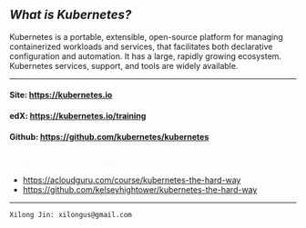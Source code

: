 
## *What is Kubernetes?*
<p>
Kubernetes is a portable, extensible, open-source platform for managing containerized workloads and services, that facilitates both declarative configuration and automation. It has a large, rapidly growing ecosystem. Kubernetes services, support, and tools are widely available.
</p>

***
#### Site: https://kubernetes.io
#### edX: https://kubernetes.io/training
#### Github: https://github.com/kubernetes/kubernetes

<font face="calibri" color=Azure size=5>Kubernetes the Hard Way</font>
* https://acloudguru.com/course/kubernetes-the-hard-way
* https://github.com/kelseyhightower/kubernetes-the-hard-way

***
```buildoutcfg
Xilong Jin: xilongus@gmail.com
```